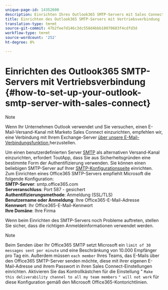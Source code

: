 ```yaml
---
unique-page-id: 14352600
description: Einrichten Ihres Outlook365 SMTP-Servers mit Sales Connect - Marketing Docs - Produktdokumentation
title: Einrichten des Outlook365 SMTP-Servers mit Vertriebsverbindung
translation-type: tm+mt
source-git-commit: 47b2fee7d146c3dc558d4bbb10070683f4cdfd3d
workflow-type: tm+mt
source-wordcount: '252'
ht-degree: 0%

---
```



# Einrichten des Outlook365 SMTP-Servers mit Vertriebsverbindung {#how-to-set-up-your-outlook-smtp-server-with-sales-connect}

>[!NOTE]
>
>Wenn Ihr Unternehmen Outlook verwendet und Sie versuchen, einen E-Mail-Versand-Kanal mit Marketo Sales Connect einzurichten, empfehlen wir, eine Verbindung mit Ihrem Exchange-Server [über unsere E-Mail-Verbindungsfunktion ](http://docs.marketo.com/x/Z4AOAQ) herzustellen.

Um einen benutzerdefinierten Server [SMTP](http://docs.marketo.com/x/zYTS) als alternativen Versand-Kanal einzurichten, erfordert ToutApp, dass Sie aus Sicherheitsgründen eine bestimmte Form der Authentifizierung verwenden. Sie können einen beliebigen SMTP-Server auf Ihrer [SMTP-Konfigurationsseite](http://toutapp.com/next#settings/email-servers/smtp/configure) einrichten. Zum Einrichten eines Office365 SMTP-Servers empfiehlt Microsoft die folgende Konfiguration:\
**SMTP-Server**: smtp.office365.com\
**Serveranschluss**: Port 587 - gesichert\
**Authentifizierungsmethode**: Anmeldung (SSL/TLS)\
**Benutzername oder Anmeldung**: Ihre Office365-E-Mail-Adresse\
**Kennwort**: Ihr Office365-E-Mail-Kennwort\
**Ihre Domäne**: Ihre Firma

Wenn beim Einrichten des SMTP-Servers noch Probleme auftreten, stellen Sie sicher, dass die richtigen Anmeldeinformationen verwendet werden.

>[!NOTE]
>
>Beim Senden über Ihr Office365 SMTP setzt Microsoft ein `limit of 30 messages sent per minute` und eine Beschränkung von 10.000 Empfänger pro Tag ein. Außerdem müssen `each member` Ihres Teams, das E-Mails über den Office365 SMTP-Server senden möchte, diese mit ihrer eigenen E-Mail-Adresse und ihrem Passwort in ihren Sales Connect-Einstellungen einrichten. Aktivieren Sie das Kontrollkästchen für die Einstellung &quot; `Make this deliverability channel to all my team members` `" will not work` für diese Konfiguration gemäß den Microsoft Office365-Kontorichtlinien.

